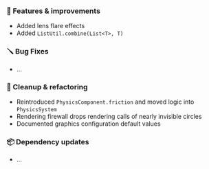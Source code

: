 ### 🚀 Features & improvements

- Added lens flare effects
- Added `ListUtil.combine(List<T>, T)`

### 🪛 Bug Fixes

- ...

### 🧽 Cleanup & refactoring

- Reintroduced `PhysicsComponent.friction` and moved logic into `PhysicsSystem`
- Rendering firewall drops rendering calls of nearly invisible circles
- Documented graphics configuration default values

### 📦 Dependency updates

- ...